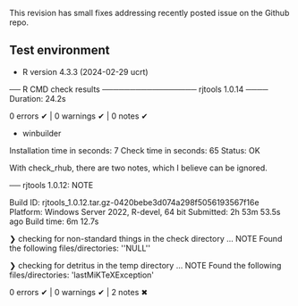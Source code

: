 This revision has small fixes addressing recently posted issue on the Github repo.

## Test environment

* R version 4.3.3 (2024-02-29 ucrt)

── R CMD check results ───────────────── rjtools 1.0.14 ────
Duration: 24.2s

0 errors ✔ | 0 warnings ✔ | 0 notes ✔

* winbuilder

Installation time in seconds: 7
Check time in seconds: 65
Status: OK


With check_rhub, there are two notes, which I believe can be ignored.

── rjtools 1.0.12: NOTE

  Build ID:   rjtools_1.0.12.tar.gz-0420bebe3d074a298f5056193567f16e
  Platform:   Windows Server 2022, R-devel, 64 bit
  Submitted:  2h 53m 53.5s ago
  Build time: 6m 12.7s

❯ checking for non-standard things in the check directory ... NOTE
  Found the following files/directories:
    ''NULL''

❯ checking for detritus in the temp directory ... NOTE
  Found the following files/directories:
    'lastMiKTeXException'

0 errors ✔ | 0 warnings ✔ | 2 notes ✖
